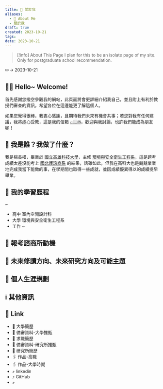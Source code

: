 ```yaml
---
title: 🌿 關於我
aliases:
  - 🌿 About Me
  - 關於我
draft: true
created: 2023-10-21
tags: 
date: 2023-10-21
---
```


> [!info] About This Page
> I plan for this to be an  isolate page of my site. Only for postgraduate school recommendation.

✏️→ 2023-10-21 

## 👋🏼 Hello~ Welcome!

首先感謝您撥空參觀我的網站，此頁面將會更詳細介紹我自己，並且附上有利於教授們審查的資訊，希望各位在這邊能更了解這個人。

如果您覺得很棒，我衷心感謝，且期待我們未來有機會共事；若您對我有任何建議，我將虛心受教，這是我的信箱 <a href="mailto:C107107142+mySite@nkust.edu.tw, ss1041310413+mySite@gmail.com"><u>👉🏼✉︎</u></a>，歡迎與我討論，也許我們能成為朋友呢！


## 🤔 我是誰？我做了什麼？

我是楊長權，畢業於 [國立高雄科技大學]()，主修 [環境與安全衛生工程系]()，這是跨考成績太差沒能考上 [國北護諮商系]() 的結果，話雖如此，但我在高科大也是兢兢業業地完成我當下能做的事，在學期間也取得一些成就，並因成績優異得以的成績提早畢業。




## 📜 我的學習歷程

~
- 高中 室內空間設計科
- 大學 環境與安全衛生工程系
- 工作
~

## 🚂 報考諮商所動機



## 🚩 未來修讀方向、未來研究方向及可能主題



## 💼 個人生涯規劃



## ℹ️ 其他資訊



## 🔗 Link

- 📎 大學簡歷
- 📎 備審資料-大學推甄
- 📎 求職簡歷
- 📎 備審資料-研究所推甄
- 📎 研究所簡歷
- 🖇️ 作品-高職
- 🖇️ 作品-大學時期
- ⤴️ linkedin
- ⤴️ GitHub
- ⤴️ 
